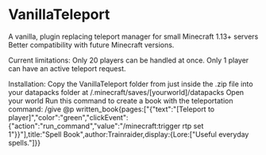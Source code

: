 # VanillaTeleport
A vanilla, plugin replacing teleport manager for small Minecraft 1.13+ servers
Better compatibility with future Minecraft versions.

Current limitations:
  Only 20 players can be handled at once.
  Only 1 player can have an active teleport request.


Installation:
  Copy the VanillaTeleport folder from just inside the .zip file into your datapacks folder at /.minecraft/saves/[yourworld]/datapacks
  Open your world
  Run this command to create a book with the teleportation command:
  /give @p written_book{pages:["{\"text\":\"[Teleport to player]\",\"color\":\"green\",\"clickEvent\":{\"action\":\"run_command\",\"value\":\"/minecraft:trigger rtp set 1\"}}"],title:"Spell Book",author:Trainraider,display:{Lore:["Useful everyday spells."]}}
